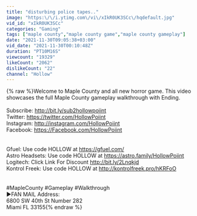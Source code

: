 ```yaml
---
title: "disturbing police tapes.."
image: "https:\/\/i.ytimg.com\/vi\/xIkR0UK3SCc\/hqdefault.jpg"
vid_id: "xIkR0UK3SCc"
categories: "Gaming"
tags: ["maple county","maple county game","maple county gameplay"]
date: "2021-11-30T09:05:38+03:00"
vid_date: "2021-11-30T00:10:48Z"
duration: "PT10M16S"
viewcount: "19329"
likeCount: "2062"
dislikeCount: "22"
channel: "Hollow"
---
```

{% raw %}Welcome to Maple County and all new horror game. This video showcases the full Maple County gameplay walkthrough with Ending. <br /><br />Subscribe: <a rel="nofollow" target="blank" href="http://bit.ly/sub2hollowpoiint">http://bit.ly/sub2hollowpoiint</a><br />Twitter: <a rel="nofollow" target="blank" href="https://twitter.com/HollowPoiint">https://twitter.com/HollowPoiint</a><br />Instagram: <a rel="nofollow" target="blank" href="http://instagram.com/HollowPoiint">http://instagram.com/HollowPoiint</a><br />Facebook: <a rel="nofollow" target="blank" href="https://Facebook.com/HollowPoiint">https://Facebook.com/HollowPoiint</a><br /><br /><br />Gfuel: Use code HOLLOW at <a rel="nofollow" target="blank" href="https://gfuel.com/">https://gfuel.com/</a><br />Astro Headsets: Use code HOLLOW at <a rel="nofollow" target="blank" href="https://astro.family/HollowPoiint">https://astro.family/HollowPoiint</a><br />Logitech: Click Link For Discount <a rel="nofollow" target="blank" href="http://bit.ly/2Lnqkjd">http://bit.ly/2Lnqkjd</a><br />Kontrol Freek: Use code HOLLOW at <a rel="nofollow" target="blank" href="http://kontrolfreek.pro/hKRFoO">http://kontrolfreek.pro/hKRFoO</a><br /><br /><br />#MapleCounty #Gameplay #Walkthrough<br />▶FAN MAIL Address:<br />6800 SW 40th St Number 282 <br />Miami FL 33155{% endraw %}
